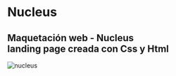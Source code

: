 # Nucleus
Maquetación web - Nucleus 
<br/>
landing page creada con Css y Html
<br/>
---------------------------------------------------------------------------------------------------------
![nucleus](https://github.com/ingMarcosOrtiz/Nucleus/assets/19525887/e003dfe5-4ca8-48a1-8397-7d2ad5d9411f)
